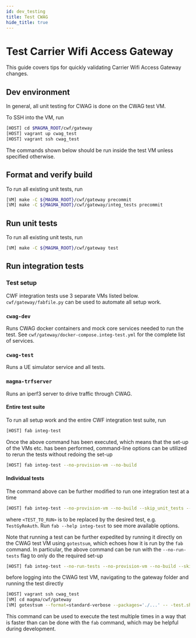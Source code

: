 ```yaml
---
id: dev_testing
title: Test CWAG
hide_title: true
---
```


# Test Carrier Wifi Access Gateway

This guide covers tips for quickly validating Carrier Wifi Access Gateway changes.

## Dev environment

In general, all unit testing for CWAG is done on the CWAG test VM.

To SSH into the VM, run

```bash
[HOST] cd $MAGMA_ROOT/cwf/gateway
[HOST] vagrant up cwag_test
[HOST] vagrant ssh cwag_test
```

The commands shown below should be run inside the test VM unless specified otherwise.

## Format and verify build

To run all existing unit tests, run

```bash
[VM] make -C ${MAGMA_ROOT}/cwf/gateway precommit
[VM] make -C ${MAGMA_ROOT}/cwf/gateway/integ_tests precommit
```

## Run unit tests

To run all existing unit tests, run

```bash
[VM] make -C ${MAGMA_ROOT}/cwf/gateway test
```

## Run integration tests

### Test setup

CWF integration tests use 3 separate VMs listed below.
`cwf/gateway/fabfile.py` can be used to automate all setup work.

### `cwag-dev`

Runs CWAG docker containers and mock core services needed to run the test.
See `cwf/gateway/docker-compose.integ-test.yml` for the complete list of services.

### `cwag-test`

Runs a UE simulator service and all tests.

### `magma-trfserver`

Runs an iperf3 server to drive traffic through CWAG.

#### Entire test suite

To run all setup work and the entire CWF integration test suite, run

```bash
[HOST] fab integ-test
```

Once the above command has been executed, which means that the set-up of the VMs etc. has been
performed, command-line options can be utilized to rerun the tests without redoing the set-up

```bash
[HOST] fab integ-test --no-provision-vm --no-build
```

#### Individual tests

The command above can be further modified to run one integration test at a time

```bash
[HOST] fab integ-test --no-provision-vm --no-build --skip_unit_tests --test_re=<TEST_TO_RUN>
```

where `<TEST_TO_RUN>` is to be replaced by the desired test, e.g. `TestGyReAuth`. Run
`fab --help integ-test` to see more available options.

Note that running a test can be further expedited by running it directly on the CWAG test VM using
`gotestsum`, which echoes how it is run by the `fab` command. In particular, the above command can
be run with the `--no-run-tests` flag to only do the required set-up

```bash
[HOST] fab integ-test --no-run-tests --no-provision-vm --no-build --skip-unit-tests --skip-integ-tests
```

before logging into the CWAG test VM, navigating to the gateway folder and running the test directly

```bash
[HOST] vagrant ssh cwag_test
[VM] cd magma/cwf/gateway
[VM] gotestsum --format=standard-verbose --packages='./...' -- -test.short -timeout 50m -count 1 -tags=all -run=<TEST_TO_RUN>
```

This command can be used to execute the test multiple times in a way that is faster than can be done
with the `fab` command, which may be helpful during development.
